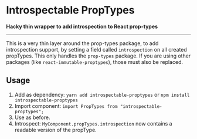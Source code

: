 
# Introspectable PropTypes

**Hacky thin wrapper to add introspection to React prop-types**

---

This is a very thin layer around the prop-types package, to add introspection support, by setting a field called `introspection` on all created propTypes. This only handles the `prop-types` package. If you are using other packages (like `react-immutable-proptypes`), those must also be replaced.

## Usage

1. Add as dependency: `yarn add introspectable-proptypes` or `npm install introspectable-proptypes`
2. Import component: `import PropTypes from "introspectable-proptypes";`
3. Use as before.
4. Introspect: `MyComponent.propTypes.introspection` now contains a readable version of the propType.
